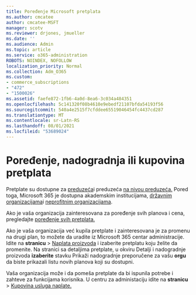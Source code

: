 ```yaml
---
title: Poređenje Microsoft pretplata
ms.author: cmcatee
author: cmcatee-MSFT
manager: scotv
ms.reviewer: drjones, jmueller
ms.date: ''
ms.audience: Admin
ms.topic: article
ms.service: o365-administration
ROBOTS: NOINDEX, NOFOLLOW
localization_priority: Normal
ms.collection: Adm_O365
ms.custom:
- commerce_subscriptions
- "472"
- "1500026"
ms.assetid: faefe872-1fb6-4a0d-8ea6-3c034a484351
ms.openlocfilehash: 5c141320f08b4610e9ebedf21107bfda54193f56
ms.sourcegitcommit: 540a4e2515f7cfddee65519046454fc4437cd287
ms.translationtype: MT
ms.contentlocale: sr-Latn-RS
ms.lasthandoff: 08/01/2021
ms.locfileid: "53689024"
---
```

# <a name="compare-upgrade-or-purchase-subscriptions"></a>Poređenje, nadogradnja ili kupovina pretplata
  
Pretplate su dostupne za [preduzeća](https://www.microsoft.com/microsoft-365/business/compare-all-microsoft-365-business-products?tab=2&rtc=1)i preduzeća [na nivou preduzeća.](https://www.microsoft.com/microsoft-365/enterprise/compare-office-365-plans?rtc=1) Pored toga, Microsoft 365 je dostupna akademskim institucijama, [državnim organizacijama](https://www.microsoft.com/microsoft-365/government/compare-office-365-government-plans?rtc=1)i [](https://www.microsoft.com/microsoft-365/academic/compare-office-365-education-plans?rtc=1&activetab=tab%3aprimaryr1) [neprofitnim organizacijama](https://www.microsoft.com/microsoft-365/nonprofit/office-365-nonprofit-plans-and-pricing?&rtc=1&activetab=tab%3aprimaryr1).
  
Ako je vaša organizacija zainteresovana za poređenje svih planova i cena, pregledajte [poređenje svih pretplata.](https://www.microsoft.com/microsoft-365/enterprise/compare-office-365-plans?rtc=1)
  
Ako je vaša organizacija već kupila pretplate i zainteresovana je za promenu na drugi plan, to možete da uradite iz Microsoft 365 centar administracije. Idite na **stranicu** \> [Naplata proizvoda](https://go.microsoft.com/fwlink/p/?linkid=842054) i izaberite pretplatu koju želite da promenite. Na stranici sa detaljima pretplate, u okviru Detalji i nadogradnje proizvoda **izaberite** stavku Prikaži nadogradnje preporučene za vašu **orgu** da biste prikazali listu novih planova koji su dostupni.
  
Vaša organizacija može i da pomeša pretplate da bi ispunila potrebe i zahteve za funkcijama korisnika. U centru za administaciju idite na **stranicu** \> [Kupovina usluga naplate.](https://go.microsoft.com/fwlink/p/?linkid=868433) 